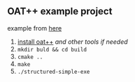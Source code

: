 ## OAT++ example project


example from [here](https://oatpp.io/docs/start/step-by-step/)


1. [install oat++](https://oatpp.io/docs/installation/unix-linux/) _and other tools if needed_
1. `mkdir buld && cd build`
1. `cmake ..`
1. `make`
1. `./structured-simple-exe`